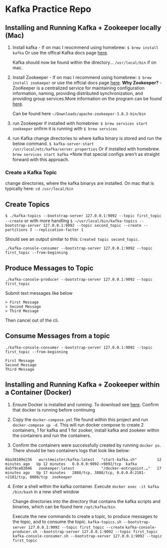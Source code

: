 # Kafka Practice Repo

## Installing and Running Kafka + Zookeeper locally (Mac)

1. Install kafka - If on mac I reocmmend using homebrew:
   `$ brew install kafka`
   Or use the offical Kafka docs page [here](https://kafka.apache.org/quickstart).

   Kafka should now be found within the directory...
   `/usr/local/bin` if on mac.

2. Install Zookeeper - If on mac I recommend using homebrew:
   `$ brew install zookeeper`
   or use the offcial docs page [here](https://zookeeper.apache.org/releases.html).
   <b>Why Zookeeper?</b> - ZooKeeper is a centralized service for maintaining configuration information, naming, providing distributed synchronization, and providing group services.More information on the program can be found [here](https://zookeeper.apache.org/).

   Can be found here
   `~/Downloads/apache-zookeeper-3.8.3-bin/bin`

3. run Zookeeper
   if installed with homebrew:
   `$ brew services start zookeeper`
   onfirm it is running with
   `$ brew services`

4. run Kafka
   change directories to where kafka binary is stored and run the below command.
   `$ kafka-server-start /usr/local/etc/kafka/server.properties`
   Or if installed with homebrew.
   `brew services start kafka`
   \*Note that special configs aren't as straight forward with this approach.

### Create a Kafka Topic

change directories, where the kafka binarys are installed. On mac that is typically here:
`cd /usr/local/bin`

## Create Topics

`$ ./kafka-topics --bootstrap-server 127.0.0.1:9092 --topic first_topic --create`
or with more handling
`$ ~/usr/local/bin/kafka-topics --bootstrap-server 127.0.0.1:9092 --topic second_topic --create --partitions 3 --replication-factor 1`

Should see an output similar to this:
`Created topic second_topic.`

`./kafka-console-consumer --bootstrap-server 127.0.0.1:9092 --topic first_topic --from-beginning`

## Produce Messages to Topic

`./kafka-console-producer --bootstrap-server 127.0.0.1:9092 --topic first_topic`

Submit text messages like below

```
> First Message
> Second Message
> Third Message
```

Then cancel out of the cli.

## Consume Messages from a topic

`./kafka-console-consumer --bootstrap-server 127.0.0.1:9092 --topic first_topic --from-beginning`

```
First Message
Second Message
Third Message
```

## Installing and Running Kafka + Zookeeper within a Container (Docker)

1. Ensure Docker is installed and running. To download see [here](https://docs.docker.com/get-docker/). Confirm that docker is running before continuing

2. Copy the `docker-compose.yml` file found within this project and run `docker-compose up -d`. This will run docker compose to create 2 containers, 1 for kafka and 1 for zooker, install kafka and zookeer within the containers and run the containers.

3. Confirm the containers were successfully created by running `docker ps`. There should be two containers logs that look like below:

```
6ba38109e236   wurstmeister/kafka:latest   "start-kafka.sh"         12 minutes ago   Up 12 minutes   0.0.0.0:9092->9092/tcp  kafka
8a5f9ce02046   zookeeper:latest            "/docker-entrypoint.…"   17 minutes ago   Up 17 minutes   2888/tcp, 3888/tcp, 0.0.0.0:2181->2181/tcp, 8080/tcp  zookeeper
```

4. Enter a shell within the kafka container. Execute `docker exec -it kafka /bin/bash` in a new shell window

   Change directories into the directory that contains the kafka scripts and binaries, which can be found here `/opt/kafka/bin`.

   Execute the new commands to create a topic, to produce messages to the topic, and to consume the topic.
   `kafka-topics.sh --bootstrap-server 127.0.0.1:9092 --topic first_topic --create`
   `kafka-console-producer.sh --bootstrap-server 127.0.0.1:9092 --topic first_topic`
   `kafka-console-consumer.sh --bootstrap-server 127.0.0.1:9092 --topic first_topic`
